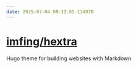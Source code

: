```yaml
---
date: 2025-07-04 00:12:05.134970
---
```


# [imfing/hextra](https://github.com/imfing/hextra)

Hugo theme for building websites with Markdown